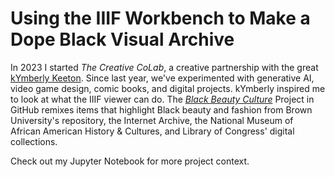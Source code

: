 # Using the IIIF Workbench to Make a Dope Black Visual Archive

In 2023 I started _The Creative CoLab_, a creative partnership with the great [kYmberly Keeton](https://kreativeyoungmillionaire.net/). Since last year, we've experimented with generative AI, video game design, comic books, and digital projects. kYmberly inspired me to look at what the IIIF viewer can do. The [_Black Beauty Culture_](https://drei558.github.io/Black_Beauty_Culture_IIIF_Project/index.html) Project in GitHub remixes items that highlight Black beauty and fashion from Brown University's repository, the Internet Archive, the National Museum of African American History & Cultures, and Library of Congress' digital collections. 

Check out my Jupyter Notebook for more project context. 
